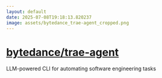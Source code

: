 ```yaml
---
layout: default
date: 2025-07-08T19:18:13.820237
image: assets/bytedance_trae-agent_cropped.png
---
```


# [bytedance/trae-agent](https://github.com/bytedance/trae-agent)

LLM-powered CLI for automating software engineering tasks
